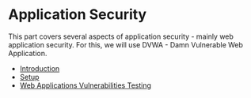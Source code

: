 # Application Security

This part covers several aspects of application security - mainly web application security. For this, we will use DVWA - Damn Vulnerable Web Application.

* [Introduction](dvwa/intro.md)
* [Setup](dvwa/setup.md)
* [Web Applications Vulnerabilities Testing](dvwa/vulnerabilities.md) 
  